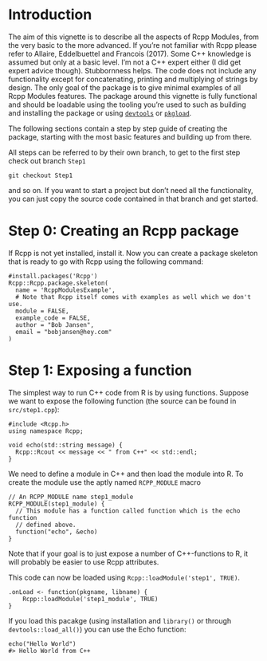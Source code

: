 Introduction
============

The aim of this vignette is to describe all the aspects of Rcpp Modules,
from the very basic to the more advanced. If you’re not familiar with
Rcpp please refer to Allaire, Eddelbuettel and Francois (2017). Some C++
knowledge is assumed but only at a basic level. I’m not a C++ expert
either (I did get expert advice though). Stubbornness helps. The code
does not include any functionality except for concatenating, printing
and multiplying of strings by design. The only goal of the package is to
give minimal examples of all Rcpp Modules features. The package around
this vignette is fully functional and should be loadable using the
tooling you’re used to such as building and installing the package or
using [`devtools`](https://cran.r-project.org/web/packages/devtools/) or
[`pkgload`](https://cran.r-project.org/web/packages/pkgload/).

The following sections contain a step by step guide of creating the
package, starting with the most basic features and building up from
there.

All steps can be referred to by their own branch, to get to the first
step check out branch `Step1`

    git checkout Step1

and so on. If you want to start a project but don’t need all the
functionality, you can just copy the source code contained in that
branch and get started.

Step 0: Creating an Rcpp package
================================

If Rcpp is not yet installed, install it. Now you can create a package
skeleton that is ready to go with Rcpp using the following command:

    #install.packages('Rcpp')
    Rcpp::Rcpp.package.skeleton(
      name = 'RcppModulesExample',
      # Note that Rcpp itself comes with examples as well which we don't use.
      module = FALSE,
      example_code = FALSE,
      author = "Bob Jansen",
      email = "bobjansen@hey.com"
    )

Step 1: Exposing a function
===========================

The simplest way to run C++ code from R is by using functions. Suppose
we want to expose the following function (the source can be found in
`src/step1.cpp`):

    #include <Rcpp.h>
    using namespace Rcpp;

    void echo(std::string message) {
      Rcpp::Rcout << message << " from C++" << std::endl;
    }

We need to define a module in C++ and then load the module into R. To
create the module use the aptly named `RCPP_MODULE` macro

    // An RCPP_MODULE name step1_module
    RCPP_MODULE(step1_module) {
      // This module has a function called function which is the echo function
      // defined above.
      function("echo", &echo)
    }

Note that if your goal is to just expose a number of C++-functions to R,
it will probably be easier to use Rcpp attributes.

This code can now be loaded using `Rcpp::loadModule('step1', TRUE)`.

    .onLoad <- function(pkgname, libname) {
        Rcpp::loadModule('step1_module', TRUE)
    }

If you load this pacakge (using installation and `library()` or through
`devtools::load_all()`) you can use the Echo function:

    echo("Hello World")
    #> Hello World from C++

